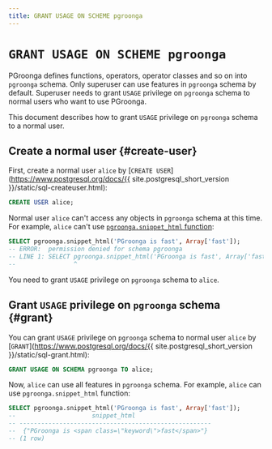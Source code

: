 ```yaml
---
title: GRANT USAGE ON SCHEME pgroonga
---
```


# `GRANT USAGE ON SCHEME pgroonga`

PGroonga defines functions, operators, operator classes and so on into `pgroonga` schema. Only superuser can use features in `pgroonga` schema by default. Superuser needs to grant `USAGE` privilege on `pgroonga` schema to normal users who want to use PGroonga.

This document describes how to grant `USAGE` privilege on `pgroonga` schema to a normal user.

## Create a normal user {#create-user}

First, create a normal user `alice` by [`CREATE USER`](https://www.postgresql.org/docs/{{ site.postgresql_short_version }}/static/sql-createuser.html):

```sql
CREATE USER alice;
```

Normal user `alice` can't access any objects in `pgroonga` schema at this time. For example, `alice` can't use [`pgroonga.snippet_html` function](functions/pgroonga-snippet-html.html):

```sql
SELECT pgroonga.snippet_html('PGroonga is fast', Array['fast']);
-- ERROR:  permission denied for schema pgroonga
-- LINE 1: SELECT pgroonga.snippet_html('PGroonga is fast', Array['fast...
--                ^
```

You need to grant `USAGE` privilege on `pgroonga` schema to `alice`.

## Grant `USAGE` privilege on `pgroonga` schema {#grant}

You can grant `USAGE` privilege on `pgroonga` schema to normal user `alice` by [`GRANT`](https://www.postgresql.org/docs/{{ site.postgresql_short_version }}/static/sql-grant.html):

```sql
GRANT USAGE ON SCHEMA pgroonga TO alice;
```

Now, `alice` can use all features in `pgroonga` schema. For example, `alice` can use `pgroonga.snippet_html` function:

```sql
SELECT pgroonga.snippet_html('PGroonga is fast', Array['fast']);
--                     snippet_html                     
-- -----------------------------------------------------
--  {"PGroonga is <span class=\"keyword\">fast</span>"}
-- (1 row)
```
